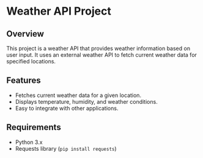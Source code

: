# Weather API Project

## Overview
This project is a weather API that provides weather information based on user input. It uses an external weather API to fetch current weather data for specified locations.

## Features
- Fetches current weather data for a given location.
- Displays temperature, humidity, and weather conditions.
- Easy to integrate with other applications.

## Requirements
- Python 3.x
- Requests library (`pip install requests`)
